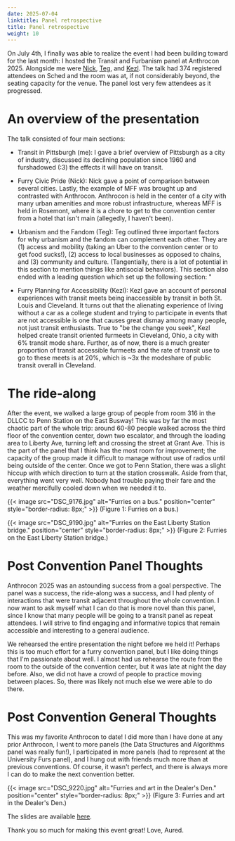 ```yaml
---
date: 2025-07-04
linktitle: Panel retrospective
title: Panel retrospective
weight: 10
---
```

On July 4th, I finally was able to realize the event I had been building
toward for the last month: I hosted the Transit and Furbanism panel at 
Anthrocon 2025. Alongside me were [Nick](https://wah.blue), [Teg](https://tegfox.blue/),
and [Kezl](https://www.youtube.com/channel/UCsc_Lpk6dva2Lk4zSBWeuLA). 
The talk had 374 registered attendees on Sched and the room was at, if 
not considerably beyond, the seating capacity for the venue. The panel 
lost very few attendees as it progressed.

# An overview of the presentation
The talk consisted of four main sections:
+ Transit in Pittsburgh (me): I gave a brief overview of Pittsburgh as a city
of industry, discussed its declining population since 1960 and furshadowed (:3) the 
effects it will have on transit.  

+ Furry Civic Pride (Nick): Nick gave a point of comparison between several cities.
Lastly, the example of MFF was brought up and contrasted with Anthrocon. Anthrocon 
is held in the center of a city with many urban amenities and more robust infrastructure, 
whereas MFF is held in Rosemont, where it is a chore to get to the convention center from 
a hotel that isn't main (allegedly, I haven't been).

+ Urbanism and the Fandom (Teg): Teg outlined three important factors for why urbanism
and the fandom can complement each other. They are (1) access and mobility (taking an Uber 
to the convention center or to get food sucks!), (2) access to local businesses as opposed to chains, 
and (3) community and culture. (Tangentially, there is a lot of potential in this section to 
mention things like antisocial behaviors). This section also ended with a leading question 
which set up the following section: "

+ Furry Planning for Accessibility (Kezl):
Kezl gave an account of personal experiences with transit meets being inaccessible
by transit in both St. Louis and Cleveland. It turns out that the alienating experience 
of living without a car as a college student and trying to participate in events that are
not accessible is one that causes great dismay among many people, not just transit 
enthusiasts. True to "be the change you seek", Kezl helped create transit oriented furmeets
in Cleveland, Ohio, a city with 6% transit mode share. Further, as of now, there is a much
greater proportion of transit accessible furmeets and the rate of transit use to go to these
meets is at 20%, which is ~3x the modeshare of public transit overall in Cleveland.

# The ride-along
After the event, we walked a large group of people from room 316 in the DLLCC 
to Penn Station on the East Busway! This was by far the most chaotic part of 
the whole trip: around 60-80 people walked across the third floor of the
convention center, down two escalator, and through the loading area to Liberty 
Ave, turning left and crossing the street at Grant Ave. This is the part of the 
panel that I think has the most room for improvement; the capacity of the group
made it difficult to manage without use of radios until being outside of the center.
Once we got to Penn Station, there was a slight hiccup with which direction to turn 
at the station crosswalk. Aside from that, everything went very well. Nobody had
trouble paying their fare and the weather mercifully cooled down when we needed it to.

{{< image src="DSC_9176.jpg" alt="Furries on a bus." position="center" style="border-radius: 8px;" >}}
(Figure 1: Furries on a bus.)

{{< image src="DSC_9190.jpg" alt="Furries on the East Liberty Station bridge." position="center" style="border-radius: 8px;" >}}
(Figure 2: Furries on the East Liberty Station bridge.)

# Post Convention Panel Thoughts
Anthrocon 2025 was an astounding success from a goal perspective. The panel was 
a success, the ride-along was a success, and I had plenty of interactions that were 
transit adjacent throughout the whole convention. I now want to ask myself what I
can do that is more novel than this panel, since I know that many people will be 
going to a transit panel as repeat attendees. I will strive to find engaging and
informative topics that remain accessible and interesting to a general audience. 

We rehearsed the entire presentation the night before we held it! Perhaps this is too 
much effort for a furry convention panel, but I like doing things that I'm passionate about 
well. I almost had us rehearse the route from the room to the outside of the convention
center, but it was late at night the day before. Also, we did not have a crowd of people
to practice moving between places. So, there was likely not much else we were able to do there. 

# Post Convention General Thoughts
This was my favorite Anthrocon to date! I did more than I have done at any prior 
Anthrocon, I went to more panels (the Data Structures and Algorithms panel was really
fun!), I participated in more panels (had to represent at the University Furs panel),
and I hung out with friends much more than at previous conventions. Of course, it wasn't
perfect, and there is always more I can do to make the next convention better. 

{{< image src="DSC_9220.jpg" alt="Furries and art in the Dealer's Den." position="center" style="border-radius: 8px;" >}}
(Figure 3: Furries and art in the Dealer's Den.)

The slides are available 
[here](https://docs.google.com/presentation/d/1WWbVqiSoXtBE27_TK6vj2-g4kAZ39SQXCstuZe2RNt4/edit?usp=sharing).

Thank you so much for making this event great!
Love, Aured.
